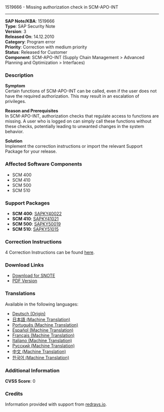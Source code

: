 1519666 - Missing authorization check in SCM-APO-INT

---

**SAP Note/KBA**: 1519666  
**Type**: SAP Security Note  
**Version**: 3  
**Released On**: 14.12.2010  
**Category**: Program error  
**Priority**: Correction with medium priority  
**Status**: Released for Customer  
**Component**: SCM-APO-INT (Supply Chain Management > Advanced Planning and Optimization > Interfaces)  

### Description

**Symptom**  
Certain functions of SCM-APO-INT can be called, even if the user does not have the required authorization. This may result in an escalation of privileges.

**Reason and Prerequisites**  
In SCM-APO-INT, authorization checks that regulate access to functions are missing. A user who is logged on can simply call these functions without these checks, potentially leading to unwanted changes in the system behavior.

**Solution**  
Implement the correction instructions or import the relevant Support Package for your release.

### Affected Software Components

- SCM 400
- SCM 410
- SCM 500
- SCM 510

### Support Packages

- **SCM 400**: [SAPKY40022](https://me.sap.com/supportpackage/SAPKY40022)
- **SCM 410**: [SAPKY41021](https://me.sap.com/supportpackage/SAPKY41021)
- **SCM 500**: [SAPKY50019](https://me.sap.com/supportpackage/SAPKY50019)
- **SCM 510**: [SAPKY51015](https://me.sap.com/supportpackage/SAPKY51015)

### Correction Instructions

4 Correction Instructions can be found [here](https://me.sap.com/corrins/0001519666/418).

### Download Links

- [Download for SNOTE](https://notesdownloads.sap.com/note/0040000009010562017)
- [PDF Version](https://userapps.support.sap.com/sap/support/sfm/notes/print/0001519666?language=en-US&token=19E2A1131DA94706347BC2789EF91A72)

### Translations

Available in the following languages:

- [Deutsch (Origin)](https://me.sap.com/notes/0001519666/D)
- [日本語 (Machine Translation)](https://me.sap.com/notes/0001519666/J)
- [Português (Machine Translation)](https://me.sap.com/notes/0001519666/P)
- [Español (Machine Translation)](https://me.sap.com/notes/0001519666/S)
- [Français (Machine Translation)](https://me.sap.com/notes/0001519666/F)
- [Italiano (Machine Translation)](https://me.sap.com/notes/0001519666/I)
- [Русский (Machine Translation)](https://me.sap.com/notes/0001519666/R)
- [中文 (Machine Translation)](https://me.sap.com/notes/0001519666/1)
- [한국어 (Machine Translation)](https://me.sap.com/notes/0001519666/3)

### Additional Information

**CVSS Score**: 0

### Credits

Information provided with support from [redrays.io](https://redrays.io).